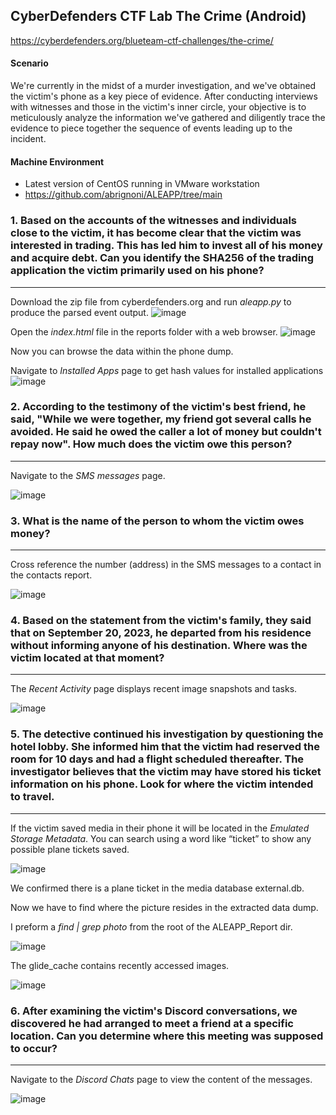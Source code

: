 CyberDefenders CTF Lab The Crime (Android)
---

https://cyberdefenders.org/blueteam-ctf-challenges/the-crime/

#### Scenario
We're currently in the midst of a murder investigation, and we've obtained the victim's phone as a key piece of evidence. After conducting interviews with witnesses and those in the victim's inner circle, your objective is to meticulously analyze the information we've gathered and diligently trace the evidence to piece together the sequence of events leading up to the incident.

#### Machine Environment 

- Latest version of CentOS running in VMware workstation
- https://github.com/abrignoni/ALEAPP/tree/main

### 1.  Based on the accounts of the witnesses and individuals close to the victim, it has become clear that the victim was interested in trading. This has led him to invest all of his money and acquire debt. Can you identify the SHA256 of the trading application the victim primarily used on his phone?
---
Download the zip file from cyberdefenders.org and run *aleapp.py* to produce the parsed event output.
![image](https://github.com/user-attachments/assets/26e5200a-61ae-489e-804e-e97ed34e0a1a)

Open the *index.html* file in the reports folder with a web browser.
![image](https://github.com/user-attachments/assets/58574aa1-7d79-455d-93a1-01fd0465e85b)

Now you can browse the data within the phone dump.

Navigate to *Installed Apps* page to get hash values for installed applications
![image](https://github.com/user-attachments/assets/c229e5a6-6db8-449e-9c41-04e37f182cfb)


### 2.  According to the testimony of the victim's best friend, he said, "While we were together, my friend got several calls he avoided. He said he owed the caller a lot of money but couldn't repay now". How much does the victim owe this person?
---

Navigate to the *SMS messages* page.

![image](https://github.com/user-attachments/assets/fa299cdd-7a78-404f-9b97-931003ecd003)

### 3.  What is the name of the person to whom the victim owes money?
---

Cross reference the number (address) in the SMS messages to a contact in the contacts report.

![image](https://github.com/user-attachments/assets/07076e38-6495-49e8-b1be-8fb9f7f524f4)

### 4.  Based on the statement from the victim's family, they said that on September 20, 2023, he departed from his residence without informing anyone of his destination. Where was the victim located at that moment?
---

The *Recent Activity* page displays recent image snapshots and tasks. 

![image](https://github.com/user-attachments/assets/a0021ce3-7604-4fc6-bf14-de133cbbe610)

### 5.  The detective continued his investigation by questioning the hotel lobby. She informed him that the victim had reserved the room for 10 days and had a flight scheduled thereafter. The investigator believes that the victim may have stored his ticket information on his phone. Look for where the victim intended to travel.
---

If the victim saved media in their phone it will be located in the *Emulated Storage Metadata*.  You can search using a word like “ticket” to show any possible plane tickets saved.

![image](https://github.com/user-attachments/assets/af3fa42f-bd0e-490e-ab4c-348421f37b35)

We confirmed there is a plane ticket in the media database external.db.  

Now we have to find where the picture resides in the extracted data dump.  

I preform a *find | grep photo* from the root of the ALEAPP_Report dir.

![image](https://github.com/user-attachments/assets/6b57b437-7e2d-4569-b3db-f1c847aac45b)

The glide_cache contains recently accessed images.  

![image](https://github.com/user-attachments/assets/923ef9b7-7059-4295-a4c8-f15411b00463)

### 6.  After examining the victim's Discord conversations, we discovered he had arranged to meet a friend at a specific location. Can you determine where this meeting was supposed to occur?
---

Navigate to the *Discord Chats* page to view the content of the messages.  

![image](https://github.com/user-attachments/assets/0f6cc33a-771a-48e1-981f-7dfa9d5217bc)

